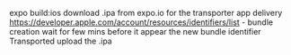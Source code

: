 expo build:ios
download .ipa from expo.io for the transporter app delivery
https://developer.apple.com/account/resources/identifiers/list - bundle creation
wait for few mins before it appear the new bundle identifier
Transported upload the .ipa